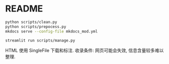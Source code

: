 # README

```bash
python scripts/clean.py 
python scripts/prepocess.py
mkdocs serve --config-file mkdocs_mod.yml
```

```bash
streamlit run scripts/manage.py
```

HTML 使用 SingleFile 下载和标注. 收录条件: 网页可能会失效, 信息含量较多难以整理.

